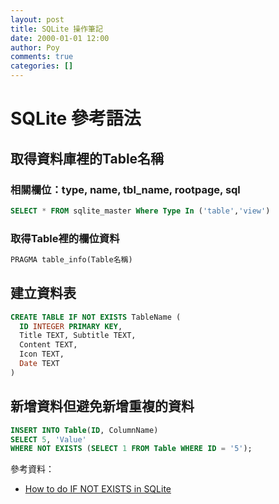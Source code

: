 ```yaml
---
layout: post
title: SQLite 操作筆記
date: 2000-01-01 12:00
author: Poy
comments: true
categories: []
---
```

# SQLite 參考語法

## 取得資料庫裡的Table名稱

### 相關欄位：type, name, tbl_name, rootpage, sql

```sql
SELECT * FROM sqlite_master Where Type In ('table','view')
```

### 取得Table裡的欄位資料

```sql
PRAGMA table_info(Table名稱)
```

## 建立資料表

```sql
CREATE TABLE IF NOT EXISTS TableName (
  ID INTEGER PRIMARY KEY,
  Title TEXT, Subtitle TEXT,
  Content TEXT, 
  Icon TEXT, 
  Date TEXT
)
```

## 新增資料但避免新增重複的資料

```sql
INSERT INTO Table(ID, ColumnName)
SELECT 5, 'Value'
WHERE NOT EXISTS (SELECT 1 FROM Table WHERE ID = '5');
```

參考資料：

* [How to do IF NOT EXISTS in SQLite](http://stackoverflow.com/questions/531035/how-to-do-if-not-exists-in-sqlite)
